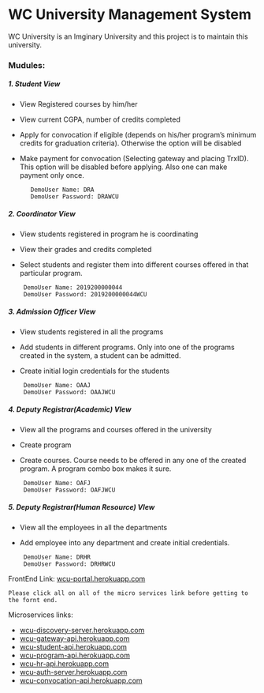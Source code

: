 # WC University Management System

  WC University is an Imginary University and this project is to maintain this university.

### Mudules:
#####  1.    Student View
   - View Registered courses by him/her
   - View current CGPA, number of credits completed
   - Apply for convocation if eligible (depends on his/her program’s minimum credits for graduation criteria). Otherwise the option will be disabled
   - Make payment for convocation (Selecting gateway and placing TrxID). This option will be disabled before applying. Also one can make payment only once.
    
            DemoUser Name: DRA
            DemoUser Password: DRAWCU

#####  2.    Coordinator View
   - View students registered in program he is coordinating
   - View their grades and credits completed
   - Select students and register them into different courses offered in that particular program.
    
    
          DemoUser Name: 2019200000044
          DemoUser Password: 2019200000044WCU
          
  
#####  3.    Admission Officer View
   - View students registered in all the programs
   - Add students in different programs. Only into one of the programs created in the system, a student can be admitted. 
   - Create initial login credentials for the students
    
          DemoUser Name: OAAJ
          DemoUser Password: OAAJWCU
  
#####  4.    Deputy Registrar(Academic) VIew
   - View all the programs and courses offered in the university
   - Create program
   - Create courses. Course needs to be offered in any one of the created program. A program combo box makes it sure.
   
    
          DemoUser Name: OAFJ
          DemoUser Password: OAFJWCU

    
#####  5.    Deputy Registrar(Human Resource) VIew
   - View all the employees in all the departments
   - Add employee into any department and create initial credentials.
   
    
          DemoUser Name: DRHR
          DemoUser Password: DRHRWCU
          


FrontEnd Link:       [wcu-portal.herokuapp.com](https://wcu-portal.herokuapp.com) 

`` Please click all on all of the micro services link before getting to the fornt end.  ``

Microservices links:

  - [wcu-discovery-server.herokuapp.com](http://wcu-discovery-server.herokuapp.com)
  - [wcu-gateway-api.herokuapp.com](https://wcu-gateway-api.herokuapp.com)
  - [wcu-student-api.herokuapp.com](https://wcu-student-api.herokuapp.com/swagger-ui.html#)
  - [wcu-program-api.herokuapp.com](https://wcu-program-api.herokuapp.com/swagger-ui.html#)
  - [wcu-hr-api.herokuapp.com](https://wcu-hr-api.herokuapp.com/swagger-ui.html#)
  - [wcu-auth-server.herokuapp.com](https://wcu-auth-server.herokuapp.com/api/v1/auth)
  - [wcu-convocation-api.herokuapp.com](https://wcu-convocation-api.herokuapp.com/swagger-ui.html#)
      
